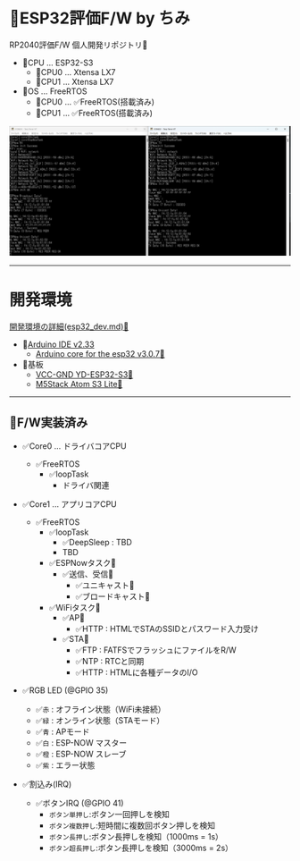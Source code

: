 # 📍ESP32評価F/W by ちみ
RP2040評価F/W 個人開発リポジトリ🥳
- 📍CPU ... ESP32-S3
  - 📍CPU0 ... Xtensa LX7
  - 📍CPU1 ... Xtensa LX7
- 📍OS ... FreeRTOS
  - 📍CPU0 ... ✅FreeRTOS(搭載済み)
  - 📍CPU1 ... ✅FreeRTOS(搭載済み)

![](/doc/espnow_req_res.png)

****

# 開発環境
[開発環境の詳細(esp32_dev.md)🔗](/doc/esp32_dev.md)

- 📍[Arduino IDE v2.33](https://github.com/arduino/arduino-ide/releases/tag/2.3.3)
  - [Arduino core for the esp32 v3.0.7🔗](https://github.com/espressif/arduino-esp32/releases/tag/3.0.7)
- 📍基板
  - [VCC-GND YD-ESP32-S3🔗](https://github.com/vcc-gnd/YD-ESP32-S3)
  - [M5Stack Atom S3 Lite🔗](https://docs.m5stack.com/en/core/AtomS3%20Lite)

****

## 📍F/W実装済み
- ✅Core0 ... ドライバコアCPU
  - ✅FreeRTOS
    - ✅loopTask
      - ドライバ関連
- ✅Core1 ... アプリコアCPU
  - ✅FreeRTOS
    - ✅loopTask
      - ✅DeepSleep : TBD
      - TBD
    - ✅ESPNowタスク🛜
      - ✅送信、受信🛜
        - ✅ユニキャスト🛜
        - ✅ブロードキャスト🛜
    - ✅WiFiタスク🛜
      - ✅AP🛜
        - ✅HTTP : HTMLでSTAのSSIDとパスワード入力受け
      - ✅STA🛜
        - ✅FTP : FATFSでフラッシュにファイルをR/W
        - ✅NTP : RTCと同期
        - ✅HTTP : HTMLに各種データのI/O

- ✅RGB LED (@GPIO 35)
  - ✅`赤` : オフライン状態（WiFi未接続）
  - ✅`緑` : オンライン状態（STAモード）
  - ✅`青` : APモード
  - ✅`白` : ESP-NOW マスター
  - ✅`橙` : ESP-NOW スレーブ
  - ✅`紫` : エラー状態

- ✅割込み(IRQ)
  - ✅ボタンIRQ (@GPIO 41)
    - `ボタン単押し`:ボタン一回押しを検知
    - `ボタン複数押し`:短時間に複数回ボタン押しを検知
    - `ボタン長押し`:ボタン長押しを検知（1000ms = 1s）
    - `ボタン超長押し`:ボタン長押しを検知（3000ms = 2s）